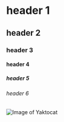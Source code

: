# header 1
## header 2
### header 3 
#### header 4
##### header 5 
###### header 6
![Image of Yaktocat](https://octodex.github.com/images/yaktocat.png)
